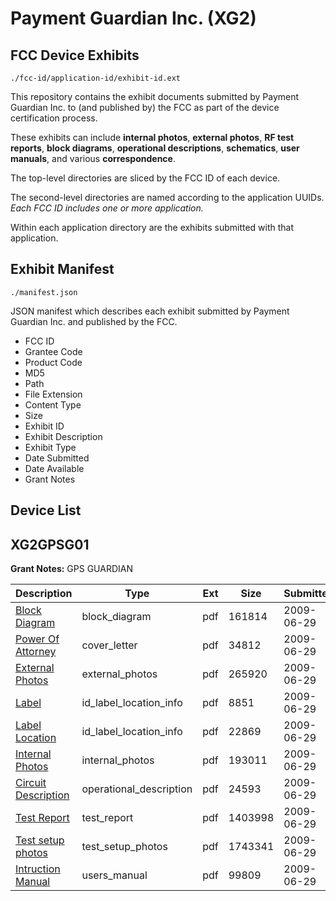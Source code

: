 # Payment Guardian Inc. (XG2)
## FCC Device Exhibits

```
./fcc-id/application-id/exhibit-id.ext
```

This repository contains the exhibit documents submitted by Payment Guardian Inc. to (and published by) the FCC as part of the device certification process.

These exhibits can include **internal photos**, **external photos**, **RF test reports**, **block diagrams**, **operational descriptions**, **schematics**, **user manuals**, and various **correspondence**.

The top-level directories are sliced by the FCC ID of each device.

The second-level directories are named according to the application UUIDs. *Each FCC ID includes one or more application.*

Within each application directory are the exhibits submitted with that application. 

## Exhibit Manifest

```
./manifest.json
```

JSON manifest which describes each exhibit submitted by Payment Guardian Inc. and published by the FCC.

- FCC ID
- Grantee Code
- Product Code
- MD5
- Path
- File Extension
- Content Type
- Size
- Exhibit ID
- Exhibit Description
- Exhibit Type
- Date Submitted
- Date Available
- Grant Notes

## Device List
## XG2GPSG01
**Grant Notes:** GPS GUARDIAN

| Description | Type | Ext | Size | Submitted | Available |
| ----------- | ---- | --- | ---- | --------- | --------- |
| [Block Diagram](XG2GPSG01/e1480433634542cbd7c259135cfa3a09/1131018.pdf) | block_diagram | pdf | 161814 | 2009-06-29 | 2009-06-29 |
| [Power Of Attorney](XG2GPSG01/e1480433634542cbd7c259135cfa3a09/1131023.pdf) | cover_letter | pdf | 34812 | 2009-06-29 | 2009-06-29 |
| [External Photos](XG2GPSG01/e1480433634542cbd7c259135cfa3a09/1131019.pdf) | external_photos | pdf | 265920 | 2009-06-29 | 2009-06-29 |
| [Label](XG2GPSG01/e1480433634542cbd7c259135cfa3a09/1131020.pdf) | id_label_location_info | pdf | 8851 | 2009-06-29 | 2009-06-29 |
| [Label Location](XG2GPSG01/e1480433634542cbd7c259135cfa3a09/1131021.pdf) | id_label_location_info | pdf | 22869 | 2009-06-29 | 2009-06-29 |
| [Internal Photos](XG2GPSG01/e1480433634542cbd7c259135cfa3a09/1131022.pdf) | internal_photos | pdf | 193011 | 2009-06-29 | 2009-06-29 |
| [Circuit Description](XG2GPSG01/e1480433634542cbd7c259135cfa3a09/1131016.pdf) | operational_description | pdf | 24593 | 2009-06-29 | 2009-06-29 |
| [Test Report](XG2GPSG01/e1480433634542cbd7c259135cfa3a09/1131024.pdf) | test_report | pdf | 1403998 | 2009-06-29 | 2009-06-29 |
| [Test setup photos](XG2GPSG01/e1480433634542cbd7c259135cfa3a09/1131025.pdf) | test_setup_photos | pdf | 1743341 | 2009-06-29 | 2009-06-29 |
| [Intruction Manual](XG2GPSG01/e1480433634542cbd7c259135cfa3a09/1131017.pdf) | users_manual | pdf | 99809 | 2009-06-29 | 2009-06-29 |
